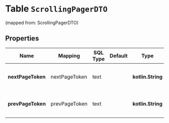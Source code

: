
# Table `ScrollingPagerDTO`
(mapped from: ScrollingPagerDTO)

## Properties
Name | Mapping | SQL Type | Default | Type | Description | Notes
---- | ------- | -------- | ------- | ---- | ----------- | -----
**nextPageToken** | nextPageToken | text |  | **kotlin.String** | Идентификатор следующей страницы результатов. |  [optional]
**prevPageToken** | prevPageToken | text |  | **kotlin.String** | Идентификатор предыдущей страницы результатов. |  [optional]




